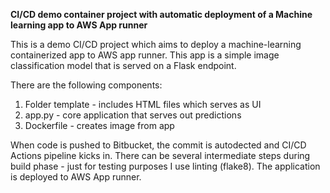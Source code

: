 **CI/CD demo container project with automatic deployment 
of a Machine learning app to
 AWS App runner**

This is a demo CI/CD project which aims to deploy a machine-learning
containerized app to AWS app runner. This app is a simple image classification model that is served on a Flask endpoint.

There are the following components:
1) Folder template - includes HTML files which serves as UI
2) app.py - core application that serves out predictions
3) Dockerfile - creates image from app

When code is pushed to Bitbucket, the commit is autodected and CI/CD Actions pipeline kicks in.
There can be several intermediate steps during build phase - just for testing purposes I use linting (flake8).
The application is deployed to AWS App runner.